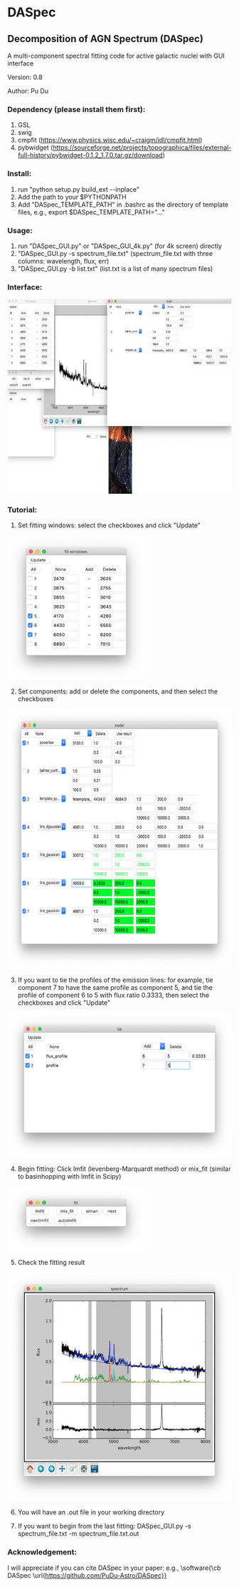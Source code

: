 # DASpec
## Decomposition of AGN Spectrum (DASpec)
A multi-component spectral fitting code for active galactic nuclei with GUI interface

Version: 0.8

Author: Pu Du

### Dependency (please install them first):
1. GSL
2. swig
3. cmpfit 
(https://www.physics.wisc.edu/~craigm/idl/cmpfit.html)
4. pybwidget 
(https://sourceforge.net/projects/topographica/files/external-full-history/pybwidget-0.1.2_1.7.0.tar.gz/download)

### Install:
1. run "python setup.py build_ext --inplace"
2. Add the path to your $PYTHONPATH
3. Add "DASpec_TEMPLATE_PATH" in .bashrc as the directory of template files, e.g., export $DASpec_TEMPLATE_PATH="..."

### Usage:
1. run "DASpec_GUI.py" or "DASpec_GUI_4k.py" (for 4k screen) directly
2. "DASpec_GUI.py -s spectrum_file.txt" (spectrum_file.txt with three columns: wavelength, flux, err)
3. "DASpec_GUI.py -b list.txt" (list.txt is a list of many spectrum files)

### Interface:

<img src="https://github.com/PuDu-Astro/images_for_doc/blob/master/Interface.png" width="720" height="438">

### Tutorial:

1. Set fitting windows: select the checkboxes and click "Update"

<img src="https://github.com/PuDu-Astro/images_for_doc/blob/master/fit_wins.png" width="309" height="325">

2. Set components: add or delete the components, and then select the checkboxes

<img src="https://github.com/PuDu-Astro/images_for_doc/blob/master/Components.png" width="684" height="583">

3. If you want to tie the profiles of the emission lines: for example, tie component 7 to have the same profile as component 5, and tie the profile of component 6 to 5 with flux ratio 0.3333, then select the checkboxes and click "Update"

<img src="https://github.com/PuDu-Astro/images_for_doc/blob/master/fit_tie.png" width="571" height="325">

4. Begin fitting: Click lmfit (levenberg-Marquardt method) or mix_fit (similar to basinhopping with lmfit in Scipy)

<img src="https://github.com/PuDu-Astro/images_for_doc/blob/master/fit_buttons.png" width="309" height="145">

5. Check the fitting result

<img src="https://github.com/PuDu-Astro/images_for_doc/blob/master/Spectrum_window.png" width="564" height="513">

6. You will have an .out file in your working directory

7. If you want to begin from the last fitting: DASpec_GUI.py -s spectrum_file.txt -m spectrum_file.txt.out

### Acknowledgement:
I will appreciate if you can cite DASpec in your paper: e.g., \software{\cb DASpec \url{https://github.com/PuDu-Astro/DASpec}}
